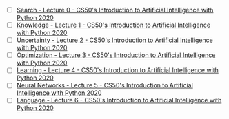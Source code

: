 - [ ] [Search - Lecture 0 - CS50's Introduction to Artificial Intelligence with Python 2020](https://www.youtube.com/watch?v=D5aJNFWsWew)
- [ ] [Knowledge - Lecture 1 - CS50's Introduction to Artificial Intelligence with Python 2020](https://www.youtube.com/watch?v=LucW-p6zC5c)
- [ ] [Uncertainty - Lecture 2 - CS50's Introduction to Artificial Intelligence with Python 2020](https://www.youtube.com/watch?v=uQmYZTTqDC0)
- [ ] [Optimization - Lecture 3 - CS50's Introduction to Artificial Intelligence with Python 2020](https://www.youtube.com/watch?v=TA5ZJm1ZYS4)
- [ ] [Learning - Lecture 4 - CS50's Introduction to Artificial Intelligence with Python 2020](https://www.youtube.com/watch?v=E4M_IQG0d9g)
- [ ] [Neural Networks - Lecture 5 - CS50's Introduction to Artificial Intelligence with Python 2020](https://www.youtube.com/watch?v=mFZazxxCKbw)
- [ ] [Language - Lecture 6 - CS50's Introduction to Artificial Intelligence with Python 2020](https://www.youtube.com/watch?v=_hAVVULrZ0Q)
